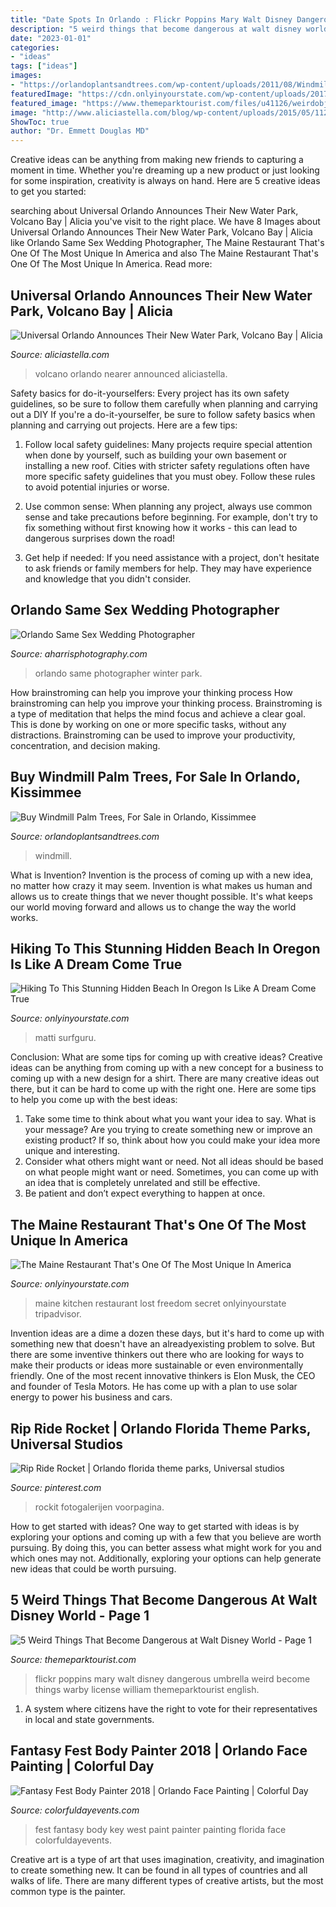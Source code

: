 ```yaml
---
title: "Date Spots In Orlando : Flickr Poppins Mary Walt Disney Dangerous Umbrella Weird Become Things Warby License William Themeparktourist English"
description: "5 weird things that become dangerous at walt disney world"
date: "2023-01-01"
categories:
- "ideas"
tags: ["ideas"]
images:
- "https://orlandoplantsandtrees.com/wp-content/uploads/2011/08/Windmill-Palm-768x1024.jpg"
featuredImage: "https://cdn.onlyinyourstate.com/wp-content/uploads/2017/01/16321502527_40d918d03c_k.jpg"
featured_image: "https://www.themeparktourist.com/files/u41126/weirdobjects/1476939349_c9574c0ec9_b.jpg"
image: "http://www.aliciastella.com/blog/wp-content/uploads/2015/05/11270687_10152779762037035_6842415802148033309_o-1024x706.jpg"
ShowToc: true
author: "Dr. Emmett Douglas MD"
---
```



Creative ideas can be anything from making new friends to capturing a moment in time. Whether you're dreaming up a new product or just looking for some inspiration, creativity is always on hand. Here are 5 creative ideas to get you started: 

	

		
searching about Universal Orlando Announces Their New Water Park, Volcano Bay | Alicia you've visit to the right place. We have 8 Images about Universal Orlando Announces Their New Water Park, Volcano Bay | Alicia like Orlando Same Sex Wedding Photographer, The Maine Restaurant That&#039;s One Of The Most Unique In America and also The Maine Restaurant That&#039;s One Of The Most Unique In America. Read more:
		
    
## Universal Orlando Announces Their New Water Park, Volcano Bay | Alicia

<img loading=lazy src="http://www.aliciastella.com/blog/wp-content/uploads/2015/05/11270687_10152779762037035_6842415802148033309_o-1024x706.jpg" onerror="this.onerror=null;this.src='https://tse3.mm.bing.net/th?id=OIP.dRyPwluoMMbu8X-j5BdIVgHaFG&amp;pid=15.1';" alt="Universal Orlando Announces Their New Water Park, Volcano Bay | Alicia">

_Source: aliciastella.com_

>volcano orlando nearer announced aliciastella. 

	

Safety basics for do-it-yourselfers: Every project has its own safety guidelines, so be sure to follow them carefully when planning and carrying out a DIY
If you're a do-it-yourselfer, be sure to follow safety basics when planning and carrying out projects. Here are a few tips:
1. Follow local safety guidelines: Many projects require special attention when done by yourself, such as building your own basement or installing a new roof. Cities with stricter safety regulations often have more specific safety guidelines that you must obey. Follow these rules to avoid potential injuries or worse.

2. Use common sense: When planning any project, always use common sense and take precautions before beginning. For example, don't try to fix something without first knowing how it works - this can lead to dangerous surprises down the road!

3. Get help if needed: If you need assistance with a project, don't hesitate to ask friends or family members for help. They may have experience and knowledge that you didn't consider.

    
## Orlando Same Sex Wedding Photographer

<img loading=lazy src="http://aharrisphotography.com/wp-content/uploads/2018/01/Orlando-Same-Sex-Wedding-Photographer-Winter-Park-0009.jpg" onerror="this.onerror=null;this.src='https://tse3.mm.bing.net/th?id=OIP.bvGazXKjmLK0IPVR9GEdYQHaE8&amp;pid=15.1';" alt="Orlando Same Sex Wedding Photographer">

_Source: aharrisphotography.com_

>orlando same photographer winter park. 

	

How brainstroming can help you improve your thinking process
How brainstroming can help you improve your thinking process. Brainstroming is a type of meditation that helps the mind focus and achieve a clear goal. This is done by working on one or more specific tasks, without any distractions. Brainstroming can be used to improve your productivity, concentration, and decision making.

    
## Buy Windmill Palm Trees, For Sale In Orlando, Kissimmee

<img loading=lazy src="https://orlandoplantsandtrees.com/wp-content/uploads/2011/08/Windmill-Palm-768x1024.jpg" onerror="this.onerror=null;this.src='https://tse1.mm.bing.net/th?id=OIP.HZ18bZ_s22GeXyJSEdbjqwHaJ4&amp;pid=15.1';" alt="Buy Windmill Palm Trees, For Sale in Orlando, Kissimmee">

_Source: orlandoplantsandtrees.com_

>windmill. 

	

What is Invention?
Invention is the process of coming up with a new idea, no matter how crazy it may seem. Invention is what makes us human and allows us to create things that we never thought possible. It's what keeps our world moving forward and allows us to change the way the world works.

    
## Hiking To This Stunning Hidden Beach In Oregon Is Like A Dream Come True

<img loading=lazy src="https://cdn.onlyinyourstate.com/wp-content/uploads/2017/01/16321502527_40d918d03c_k.jpg" onerror="this.onerror=null;this.src='https://tse1.mm.bing.net/th?id=OIP.VHONCYuPB99j5w_VUJM-NgHaE7&amp;pid=15.1';" alt="Hiking To This Stunning Hidden Beach In Oregon Is Like A Dream Come True">

_Source: onlyinyourstate.com_

>matti surfguru. 

	

Conclusion: What are some tips for coming up with creative ideas?
Creative ideas can be anything from coming up with a new concept for a business to coming up with a new design for a shirt. There are many creative ideas out there, but it can be hard to come up with the right one. Here are some tips to help you come up with the best ideas: 
1) Take some time to think about what you want your idea to say. What is your message? Are you trying to create something new or improve an existing product? If so, think about how you could make your idea more unique and interesting. 
2) Consider what others might want or need. Not all ideas should be based on what people might want or need. Sometimes, you can come up with an idea that is completely unrelated and still be effective. 
3) Be patient and don’t expect everything to happen at once.

    
## The Maine Restaurant That&#039;s One Of The Most Unique In America

<img loading=lazy src="http://cdn.onlyinyourstate.com/wp-content/uploads/2017/09/10914930_850292018367853_8861912468647740040_o.jpg" onerror="this.onerror=null;this.src='https://tse4.mm.bing.net/th?id=OIP.BINy0-lsUNx8iYdZc1qvswHaE7&amp;pid=15.1';" alt="The Maine Restaurant That&#039;s One Of The Most Unique In America">

_Source: onlyinyourstate.com_

>maine kitchen restaurant lost freedom secret onlyinyourstate tripadvisor. 

	

Invention ideas are a dime a dozen these days, but it's hard to come up with something new that doesn't have an alreadyexisting problem to solve. But there are some inventive thinkers out there who are looking for ways to make their products or ideas more sustainable or even environmentally friendly. One of the most recent innovative thinkers is Elon Musk, the CEO and founder of Tesla Motors. He has come up with a plan to use solar energy to power his business and cars.

    
## Rip Ride Rocket | Orlando Florida Theme Parks, Universal Studios

<img loading=lazy src="https://i.pinimg.com/736x/1b/56/5a/1b565af22d8300716682b132785e643a--universal-orlando-universal-studios.jpg" onerror="this.onerror=null;this.src='https://tse1.mm.bing.net/th?id=OIP.DUCuIYGEUxeEH4cZ4Nh7aAHaL7&amp;pid=15.1';" alt="Rip Ride Rocket | Orlando florida theme parks, Universal studios">

_Source: pinterest.com_

>rockit fotogalerijen voorpagina. 

	

How to get started with ideas?
One way to get started with ideas is by exploring your options and coming up with a few that you believe are worth pursuing. By doing this, you can better assess what might work for you and which ones may not. Additionally, exploring your options can help generate new ideas that could be worth pursuing.

    
## 5 Weird Things That Become Dangerous At Walt Disney World - Page 1

<img loading=lazy src="https://www.themeparktourist.com/files/u41126/weirdobjects/1476939349_c9574c0ec9_b.jpg" onerror="this.onerror=null;this.src='https://tse3.mm.bing.net/th?id=OIP.pwretDPR0MeCqeukAhxq9QHaLG&amp;pid=15.1';" alt="5 Weird Things That Become Dangerous at Walt Disney World - Page 1">

_Source: themeparktourist.com_

>flickr poppins mary walt disney dangerous umbrella weird become things warby license william themeparktourist english. 

	

1. A system where citizens have the right to vote for their representatives in local and state governments.

    
## Fantasy Fest Body Painter 2018 | Orlando Face Painting | Colorful Day

<img loading=lazy src="https://colorfuldayevents.com/wp-content/florida-face-painter/fantasy-fest/fantasy-fest-body-paint-ideas-2016.jpg" onerror="this.onerror=null;this.src='https://tse2.mm.bing.net/th?id=OIP.c4IL8dJbiY_QJH3ZEKrnhgAAAA&amp;pid=15.1';" alt="Fantasy Fest Body Painter 2018 | Orlando Face Painting | Colorful Day">

_Source: colorfuldayevents.com_

>fest fantasy body key west paint painter painting florida face colorfuldayevents. 

	

Creative art is a type of art that uses imagination, creativity, and imagination to create something new. It can be found in all types of countries and all walks of life. There are many different types of creative artists, but the most common type is the painter.

